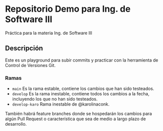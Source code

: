 # Repositorio Demo para Ing. de Software III
Práctica para la materia Ing. de Software III

## Descripción
Este es un playground para subir commits y practicar con la herramienta de Control de Versiones Git.

### Ramas
- `main` Es la rama estable, contiene los cambios que han sido testeados.
- `develop` Es la rama inestable, contiene todos los cambios a la fecha, incluyendo los que no han sido testeados.
- `develop-karo` Rama inestable de @karolinaconk.

También habrá feature branches donde se hospedarán los cambios para algún Pull Request o característica que sea de medio a largo plazo de desarrollo.